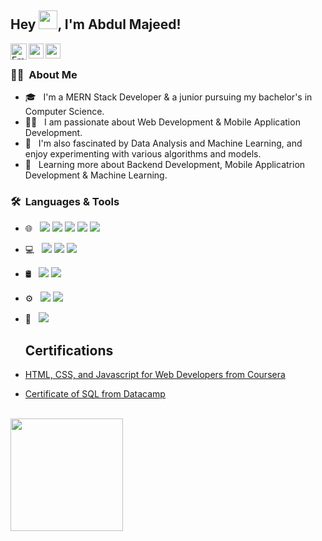 ## Hey <img src="https://raw.githubusercontent.com/iampavangandhi/iampavangandhi/master/gifs/Hi.gif" width="30px">, I'm Abdul Majeed!</h2>

<a href="mailto:a.majeed2jz@gmail.com">
  <img align="left" width="26px" src="https://cdn1.iconfinder.com/data/icons/google-new-logos-1/32/gmail_new_logo-256.png" alt="Email">
</a>
<a href="https://www.linkedin.com/in/abdul-majeed-9402aa1b4/" rel="nofollow">
  <img align="left" width="24px" src="https://camo.githubusercontent.com/876b09c8804a6c525f9fb7845567043fce4c1e7e190335be1b937febddfa2810/68747470733a2f2f63646e322e69636f6e66696e6465722e636f6d2f646174612f69636f6e732f736f6369616c2d6d656469612d323238352f3531322f315f4c696e6b6564696e5f756e6f6666696369616c5f636f6c6f7265645f7376672d3235362e706e67" data-canonical-src="https://cdn2.iconfinder.com/data/icons/social-media-2285/512/1_Linkedin_unofficial_colored_svg-256.png" style="max-width: 100%;">
</a>
<a href="https://www.facebook.com/profile.php?id=100008715453941" rel="nofollow">
  <img align="left" width="24px" src="https://camo.githubusercontent.com/2d19b498a2124e3e907ac657b545b229d51853912fff2e12ccc3c92aa19c9dda/68747470733a2f2f63646e312e69636f6e66696e6465722e636f6d2f646174612f69636f6e732f6c6f676f74797065732f33322f7371756172652d66616365626f6f6b2d3235362e706e67" data-canonical-src="https://cdn1.iconfinder.com/data/icons/logotypes/32/square-facebook-256.png" style="max-width: 100%;">
</a>
<br/>
<h3> 👨‍💻 &nbsp;About Me </h3>

- 🎓 &nbsp; I'm a MERN Stack Developer & a junior pursuing my bachelor's in Computer Science.
- 🐱‍🏍 &nbsp; I am passionate about Web Development & Mobile Application Development.
- 🤔 &nbsp; I'm also fascinated by Data Analysis and Machine Learning, and enjoy experimenting with various algorithms and models.
- 🌱 &nbsp; Learning more about Backend Development, Mobile Applicatrion Development & Machine Learning.

<h3> 🛠 &nbsp;Languages & Tools</h3>

- 🌐 &nbsp;
  <img src = "https://img.shields.io/badge/-HTML5-E34F26?style=flat&logo=html5&logoColor=white">
  <img src = "https://img.shields.io/badge/-CSS3-1572B6?   style=flat&logo=css3&logoColor=white">
  <img src="https://img.shields.io/badge/-Bootstrap-563D7C?style=flat&logo=bootstrap&logoColor=white">
  <img src="https://img.shields.io/badge/-JavaScript-eed718?style=flat&logo=javascript&logoColor=ffffff">
  <img src="https://img.shields.io/badge/-React-000000?style=flat&logo=react&logoColor=00c8ff">
- 💻 &nbsp;
  <img src="https://img.shields.io/badge/-Node.js-3C873A?style=flat&logo=Node.js&logoColor=white">
  <img src="https://img.shields.io/badge/-Express.js-787878?style=flat">
  <img src="https://img.shields.io/badge/-Python-black?style=flat&logo=python&logoColor=white">
- 🛢 &nbsp;
  <img src="https://img.shields.io/badge/-MySQL-F29111?style=flat&logo=mysql&logoColor=FFFFFF">
  <img src="https://img.shields.io/badge/-MongoDB-4DB33D?style=flat&logo=mongodb&logoColor=FFFFFF">
- ⚙️ &nbsp;
  <img src="http://img.shields.io/badge/-Git-F1502F?style=flat&logo=git&logoColor=FFFFFF">
  <img src="http://img.shields.io/badge/-Github-000000?style=flat&logo=github&logoColor=FFFFFF">
- 🔧 &nbsp;
  <img src="http://img.shields.io/badge/-VS%20Code-007ACC?style=flat&logo=visual%20studio%20code&logoColor=white">
  
  ## Certifications
- [HTML, CSS, and Javascript for Web Developers from Coursera](https://www.coursera.org/account/accomplishments/certificate/NKP989SR77A3)
- [Certificate of SQL from Datacamp](https://www.datacamp.com/statement-of-accomplishment/course/b230ca7729711c4b19773072dd88eeed12abf1c4)

<br/>

<a href="https://github.com/meabdulmajeed">
  <img height="180em" src="https://github-readme-stats.vercel.app/api?username=meabdulmajeed&theme=buefy&show_icons=true" />
<!--   <img height="180em" src="https://github-readme-stats.vercel.app/api/top-langs/?username=meabdulmajeed&theme=buefy&layout=compact" /> -->
</a>
